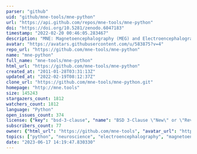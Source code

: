```yaml
---
parser: "github"
uid: "github/mne-tools/mne-python"
url: "https://api.github.com/repos/mne-tools/mne-python"
doi: "https://doi.org/10.5281/zenodo.6047183"
timestamp: "2022-02-20 00:46:05.283467"
description: "MNE: Magnetoencephalography (MEG) and Electroencephalography (EEG) in Python"
avatar: "https://avatars.githubusercontent.com/u/583875?v=4"
repo_url: "https://github.com/mne-tools/mne-python"
name: "mne-python"
full_name: "mne-tools/mne-python"
html_url: "https://github.com/mne-tools/mne-python"
created_at: "2011-01-28T03:31:13Z"
updated_at: "2022-02-19T08:12:37Z"
clone_url: "https://github.com/mne-tools/mne-python.git"
homepage: "http://mne.tools"
size: 145243
stargazers_count: 1812
watchers_count: 1812
language: "Python"
open_issues_count: 374
license: {"key": "bsd-3-clause", "name": "BSD 3-Clause \"New\" or \"Revised\" License", "spdx_id": "BSD-3-Clause", "url": "https://api.github.com/licenses/bsd-3-clause", "node_id": "MDc6TGljZW5zZTU="}
subscribers_count: 77
owner: {"html_url": "https://github.com/mne-tools", "avatar_url": "https://avatars.githubusercontent.com/u/583875?v=4", "login": "mne-tools", "type": "Organization"}
topics: ["python", "neuroscience", "electroencephalography", "magnetoencephalography", "electrocorticography", "machine-learning", "statistics", "visualization", "eeg", "meg", "ecog", "neuroimaging"]
date: "2023-06-17 14:19:47.830330"
---
```

